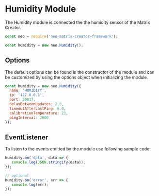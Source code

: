 # Humidity Module

The Humidity module is connected the the humidity sensor of the Matrix Creator.

```javascript
const neo = require('neo-matrix-creator-framework');

const humidity = new neo.Humidity();
```



## Options

The default options can be found in the constructor of the module and can be customized by using the options object when initializing the module.

```javascript
const humidity = new neo.Humidity({
  name: 'HUMIDITY',
  ip: '127.0.0.1',
  port: 20017,
  delayBetweenUpdates: 2.0,
  timeoutAfterLastPing: 6.0,
  calibrationTemperature: 23,
  pingInterval: 2000
});
```



## EventListener

To listen to the events emitted by the module use following sample code:

```javascript
humidity.on('data', data => {
   console.log(JSON.stringify(data));
});

// optional
humidity.on('error', err => {
   console.log(err);
});
```
